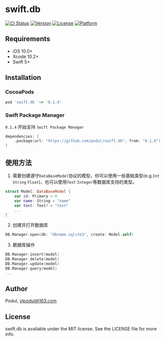# swift.db

[![CI Status](https://img.shields.io/travis/Podul/swift.db.svg?style=flat)](https://travis-ci.org/Podul/swift.db)
[![Version](https://img.shields.io/cocoapods/v/swift.db.svg?style=flat)](https://cocoapods.org/pods/swift.db)
[![License](https://img.shields.io/cocoapods/l/swift.db.svg?style=flat)](https://cocoapods.org/pods/swift.db)
[![Platform](https://img.shields.io/cocoapods/p/swift.db.svg?style=flat)](https://cocoapods.org/pods/swift.db)

## Requirements
* iOS 10.0+
* Xcode 10.2+
* Swift 5+

## Installation
### CocoaPods

```ruby
pod 'swift.db '~> '0.1.4'
```
### Swift Package Manager
`0.1.4` 开始支持 `Swift Package Manager`
```swift
dependencies: [
    .package(url: "https://github.com/podul/swift.db", from: "0.1.4")
]
```

## 使用方法
1. 需要创建遵守`DataBaseModel`协议的模型，你可以使用一些基础类型(e.g.`Int` `String` `Float`)，也可以使用`Text` `Integer`等数据库支持的类型。
```swift
struct Model: DataBaseModel {
    var id: Primary = 0
    var name: String = "name"
    var text: Text? = "text"
    ...
}
```

2. 创建并打开数据库
```swift
DB.Manager.open(db: "dbname.sqlite3", create: Model.self)
```

3. 数据库操作
```swift
DB.Manager.insert(model)
DB.Manager.delete(model)
DB.Manager.update(model)
DB.Manager.query(model)
...
```

## Author

Podul, ylpodul@163.com

## License

swift.db is available under the MIT license. See the LICENSE file for more info.
